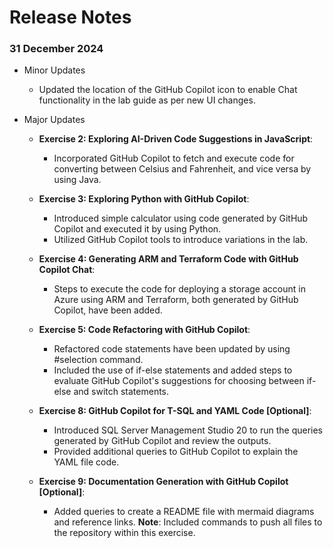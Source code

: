 # Release Notes

### 31 December 2024

- Minor Updates

  - Updated the location of the GitHub Copilot icon to enable Chat functionality in the lab guide as per new UI changes.

- Major Updates

    - **Exercise 2: Exploring AI-Driven Code Suggestions in JavaScript**:
      - Incorporated GitHub Copilot to fetch and execute code for converting between Celsius and Fahrenheit, and vice versa by using Java.

    - **Exercise 3: Exploring Python with GitHub Copilot**:
       - Introduced simple calculator using code generated by GitHub Copilot and executed it by using Python.
       - Utilized GitHub Copilot tools to introduce variations in the lab.

    - **Exercise 4: Generating ARM and Terraform Code with GitHub Copilot Chat**:
       - Steps to execute the code for deploying a storage account in Azure using ARM and Terraform, both generated by GitHub Copilot, have been added.

    - **Exercise 5: Code Refactoring with GitHub Copilot**:
      - Refactored code statements have been updated by using #selection command.
      - Included the use of if-else statements and added steps to evaluate GitHub Copilot's suggestions for choosing between if-else and switch statements. 

    - **Exercise 8: GitHub Copilot for T-SQL and YAML Code [Optional]**:
      - Introduced SQL Server Management Studio 20 to run the queries generated by GitHub Copilot and review the outputs. 
      - Provided additional queries to GitHub Copilot to explain the YAML file code. 

    - **Exercise 9: Documentation Generation with GitHub Copilot [Optional]**:
      - Added queries to create a README file with mermaid diagrams and reference links.
          **Note**: Included commands to push all files to the repository within this exercise.

